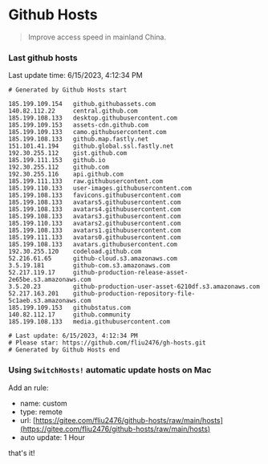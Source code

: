 # Github Hosts

> Improve access speed in mainland China.

### Last github hosts

Last update time: 6/15/2023, 4:12:34 PM

```base
# Generated by Github Hosts start 

185.199.109.154   github.githubassets.com
140.82.112.22     central.github.com
185.199.108.133   desktop.githubusercontent.com
185.199.109.153   assets-cdn.github.com
185.199.109.133   camo.githubusercontent.com
185.199.108.133   github.map.fastly.net
151.101.41.194    github.global.ssl.fastly.net
192.30.255.112    gist.github.com
185.199.111.153   github.io
192.30.255.112    github.com
192.30.255.116    api.github.com
185.199.111.133   raw.githubusercontent.com
185.199.110.133   user-images.githubusercontent.com
185.199.108.133   favicons.githubusercontent.com
185.199.108.133   avatars5.githubusercontent.com
185.199.108.133   avatars4.githubusercontent.com
185.199.108.133   avatars3.githubusercontent.com
185.199.110.133   avatars2.githubusercontent.com
185.199.108.133   avatars1.githubusercontent.com
185.199.111.133   avatars0.githubusercontent.com
185.199.108.133   avatars.githubusercontent.com
192.30.255.120    codeload.github.com
52.216.61.65      github-cloud.s3.amazonaws.com
3.5.19.181        github-com.s3.amazonaws.com
52.217.119.17     github-production-release-asset-2e65be.s3.amazonaws.com
3.5.20.23         github-production-user-asset-6210df.s3.amazonaws.com
52.217.163.201    github-production-repository-file-5c1aeb.s3.amazonaws.com
185.199.109.153   githubstatus.com
140.82.112.17     github.community
185.199.108.133   media.githubusercontent.com

# Last update: 6/15/2023, 4:12:34 PM
# Please star: https://github.com/fliu2476/gh-hosts.git
# Generated by Github Hosts end
```

### Using `SwitchHosts!` automatic update hosts on Mac
Add an rule:
- name: custom
- type: remote
- url: [https://gitee.com/fliu2476/github-hosts/raw/main/hosts](https://gitee.com/fliu2476/github-hosts/raw/main/hosts)
- auto update: 1 Hour

that's it!

